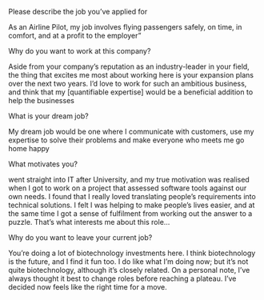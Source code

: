 Please describe the job you’ve applied for
 
 As an Airline Pilot, my job involves flying passengers safely, on time, in comfort, and at a profit to the employer”


Why do you want to work at this company?
 
 Aside from your company’s reputation as an industry-leader in your field, 
 the thing that excites me most about working here is your expansion plans over the next two years. 
 I’d love to work for such an ambitious business, and think that my [quantifiable expertise] would be a beneficial addition 
 to help the businesses


What is your dream job?
 
 My dream job would be one where I communicate with customers, 
 use my expertise to solve their problems and make everyone who meets me go home happy


What motivates you?
  
  went straight into IT after University, and my true motivation was realised 
  when I got to work on a project that assessed software tools against our own needs. 
  I found that I really loved translating people’s requirements into technical solutions. 
  I felt I was helping to make people’s lives easier, and at the same time 
  I got a sense of fulfilment from working out the answer to a puzzle. That’s what interests me about this role…


Why do you want to leave your current job?
 
 You’re doing a lot of biotechnology investments here. I think biotechnology is the future, and I find it fun too. 
 I do like what I’m doing now; but it’s not quite biotechnology, although it’s closely related. On a personal note, 
 I’ve always thought it best to change roles before reaching a plateau. I’ve decided now feels like the right time for a move.
